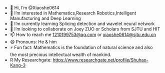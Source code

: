 - 👋 Hi, I’m @Xiaoshe0614
- 👀 I’m interested in Mathematics,Research Robotics,Intelligent Manufacturing and Deep Learning
- 🌱 I’m currently learning Splicing detection and wavelet neural network
- 💞️ I’m looking to collaborate on Joey ZUO or Scholars from SJTU and HIT
- 📫 How to reach me 1210199753@qq.com or xiaoshe0614@sjtu.edu.cn
- 😄 Pronouns: He & him
- ⚡ Fun fact: Mathematics is the foundation of natural science and also the most precious intellectual wealth of mankind.
- R    My Researchgate: https://www.researchgate.net/profile/Shuhao-Kang-3

<!---
Xiaoshe0614/Xiaoshe0614 is a ✨ special ✨ repository because its `README.md` (this file) appears on your GitHub profile.
You can click the Preview link to take a look at your changes.
--->
